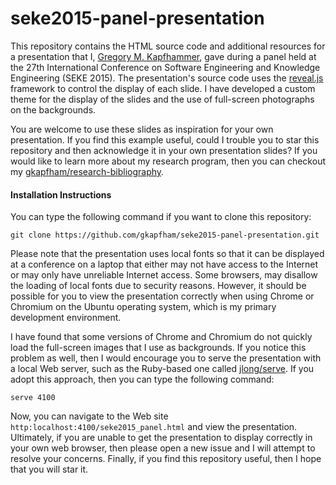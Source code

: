 # seke2015-panel-presentation

This repository contains the HTML source code and additional resources for a presentation that I, [Gregory M.
Kapfhammer](http://www.cs.allegheny.edu/sites/gkapfham), gave during a panel held at the 27th International Conference
on Software Engineering and Knowledge Engineering (SEKE 2015). The presentation's source code uses the
[reveal.js](https://github.com/hakimel/reveal.js/) framework to control the display of each slide. I have developed a
custom theme for the display of the slides and the use of full-screen photographs on the backgrounds.

You are welcome to use these slides as inspiration for your own presentation. If you find this example useful, could I
trouble you to star this repository and then acknowledge it in your own presentation slides? If you would like to learn
more about my research program, then you can checkout my
[gkapfham/research-bibliography](https://github.com/gkapfham/research-bibliography).

#### Installation Instructions

You can type the following command if you want to clone this repository:

```shell
git clone https://github.com/gkapfham/seke2015-panel-presentation.git
```
Please note that the presentation uses local fonts so that it can be displayed at a conference on a laptop that either
may not have access to the Internet or may only have unreliable Internet access. Some browsers, may disallow the loading
of local fonts due to security reasons. However, it should be possible for you to view the presentation correctly when
using Chrome or Chromium on the Ubuntu operating system, which is my primary development environment.

I have found that some versions of Chrome and Chromium do not quickly load the full-screen images that I use as
backgrounds. If you notice this problem as well, then I would encourage you to serve the presentation with a local Web
server, such as the Ruby-based one called [jlong/serve](https://github.com/jlong/serve). If you adopt this approach,
then you can type the following command:

```shell
serve 4100
```

Now, you can navigate to the Web site `http:localhost:4100/seke2015_panel.html` and view the presentation.  Ultimately,
if you are unable to get the presentation to display correctly in your own web browser, then please open a new issue and
I will attempt to resolve your concerns.  Finally, if you find this repository useful, then I hope that you will star
it.
